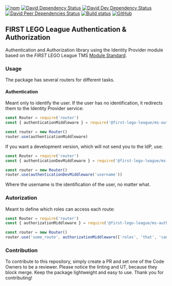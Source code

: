 [![npm](https://img.shields.io/npm/v/@first-lego-league/ms-auth.svg)](https://www.npmjs.com/package/@first-lego-league/ms-auth)
[![David Dependency Status](https://david-dm.org/FirstLegoLeague/ms-auth.svg)](https://david-dm.org/FirstLegoLeague/ms-auth)
[![David Dev Dependency Status](https://david-dm.org/FirstLegoLeague/ms-auth/dev-status.svg)](https://david-dm.org/FirstLegoLeague/ms-auth#info=devDependencies)
[![David Peer Dependencies Status](https://david-dm.org/FirstLegoLeague/ms-auth/peer-status.svg)](https://david-dm.org/FirstLegoLeague/ms-auth?type=peer)
[![Build status](https://ci.appveyor.com/api/projects/status/hppjrcyredan0xpd/branch/master?svg=true)](https://ci.appveyor.com/project/2roy999/ms-auth/branch/master)
[![GitHub](https://img.shields.io/github/license/FirstLegoLeague/ms-auth.svg)](https://github.com/FirstLegoLeague/ms-auth/blob/master/LICENSE)

## FIRST LEGO League Authentication & Authorization
Authentication and Authorization library using the Identity Provider module based on the _FIRST_ LEGO League TMS [Module Standard](https://github.com/FirstLegoLeagueIL/architecture/blob/master/module-standard/v1.0-SNAPSHOT.md#log-messages).

### Usage
The package has several routers for different tasks.

#### Authentication
Meant only to identify the user. If the user has no identification, it redirects them to the Identity Provider service:
```javascript
const Router = require('router')
const { authenticationMiddleware } = require('@first-lego-league/ms-auth')

const router = new Router()
router.use(authenticationMiddleware)
```
If you want a development version, which will not send you to the IdP, use:
```javascript
const Router = require('router')
const { authenticationDevMiddleware } = require('@first-lego-league/ms-auth')

const router = new Router()
router.use(authenticationDevMiddleware('username'))
```
Where the username is the identification of the user, no matter what.

### Autorization
Meant to define which roles can access each route: 
```javascript
const Router = require('router')
const { authorizationMiddleware } = require('@first-lego-league/ms-auth')

const router = new Router()
router.use('some_route', authorizationMiddleware(['roles', 'that', 'can', 'use', 'this', 'route']))
```

### Contribution
To contribute to this repository, simply create a PR and set one of the Code Owners to be a reviewer.
Please notice the linting and UT, because they block merge.
Keep the package lightweight and easy to use.
Thank you for contributing!
